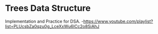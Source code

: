 # Trees Data Structure 

Implementation and Practice for DSA.
-https://www.youtube.com/playlist?list=PLUcsbZa0qzu0g_LceXxWu6ICc2o8SiAhJ